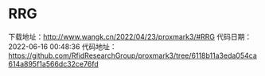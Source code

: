 # RRG
下载地址：http://www.wangk.cn/2022/04/23/proxmark3/#RRG
代码日期：2022-06-16 00:48:36
代码地址：https://github.com/RfidResearchGroup/proxmark3/tree/6118b11a3eda054ca614a895f1a566dc32ce76fd
